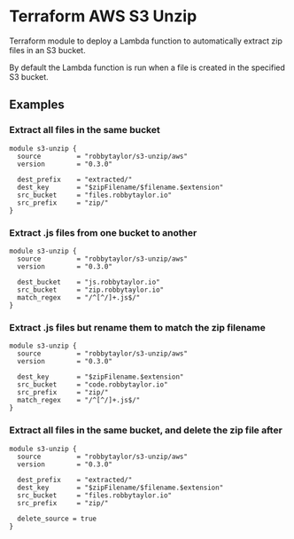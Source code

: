 # Terraform AWS S3 Unzip
Terraform module to deploy a Lambda function to automatically extract zip files in an S3 bucket.

By default the Lambda function is run when a file is created in the specified S3 bucket.

## Examples

### Extract all files in the same bucket

```
module s3-unzip {
  source         = "robbytaylor/s3-unzip/aws"
  version        = "0.3.0"

  dest_prefix    = "extracted/"
  dest_key       = "$zipFilename/$filename.$extension"
  src_bucket     = "files.robbytaylor.io"
  src_prefix     = "zip/"
}
```

### Extract .js files from one bucket to another

```
module s3-unzip {
  source         = "robbytaylor/s3-unzip/aws"
  version        = "0.3.0"

  dest_bucket    = "js.robbytaylor.io"
  src_bucket     = "zip.robbytaylor.io"
  match_regex    = "/^[^/]+.js$/"
}
```

### Extract .js files but rename them to match the zip filename

```
module s3-unzip {
  source         = "robbytaylor/s3-unzip/aws"
  version        = "0.3.0"

  dest_key       = "$zipFilename.$extension"
  src_bucket     = "code.robbytaylor.io"
  src_prefix     = "zip/"
  match_regex    = "/^[^/]+.js$/"
}
```

### Extract all files in the same bucket, and delete the zip file after

```
module s3-unzip {
  source         = "robbytaylor/s3-unzip/aws"
  version        = "0.3.0"

  dest_prefix    = "extracted/"
  dest_key       = "$zipFilename/$filename.$extension"
  src_bucket     = "files.robbytaylor.io"
  src_prefix     = "zip/"

  delete_source = true
}
```

